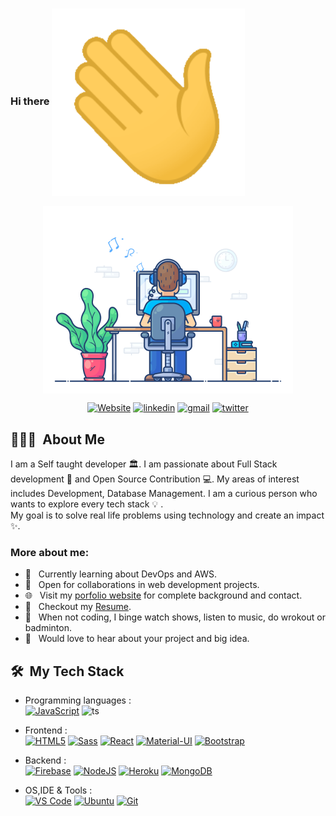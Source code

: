 ### Hi there <img src = "images/Hi.gif"  height = "300" align = "center">

<!--
**Sahil811/Sahil811** is a ✨ _special_ ✨ repository because its `README.md` (this file) appears on your GitHub profile.

Here are some ideas to get you started:

- 🔭 I’m currently working on ...
- 🌱 I’m currently learning ...
- 👯 I’m looking to collaborate on ...
- 🤔 I’m looking for help with ...
- 💬 Ask me about ...
- 📫 How to reach me: ...
- 😄 Pronouns: ...
- ⚡ Fun fact: ...
-->


<p align="center">
  <img src = "images/portfolio.gif"  height = "300" align = "center">
</p>

<p align="center">
    <a href="https://sahil811.github.io/portfolio-v2/"><img alt="Website" title="website" src="https://img.shields.io/badge/-Website-47CCCC?style=flat&logo=Google-Chrome&logoColor=white&link=https://sahil811.github.io/portfolio-v2/"/></a>
  <a href="https://www.linkedin.com/in/sahil-siddiqui-bab66419a/"><img alt="linkedin" title="Linkedin" src="https://img.shields.io/badge/LinkedIn-0077B5?style=flat&logo=linkedin&logoColor=white&link=https://www.linkedin.com/in/sahil-siddiqui-bab66419a/"/></a>
  <a href="mailto:sahilsiddiqui.dev@gmail.com"><img alt="gmail" title="gmail" src="https://img.shields.io/badge/Gmail-red?style=flat&logo=Gmail&logoColor=white&link=mailto:sahilsiddiqui.dev@gmail.com"/></a>
  <a href="https://twitter.com/sahilDevMonk"><img alt="twitter" title="twitter" src="https://img.shields.io/badge/-Twitter-1ca0f1?style=flat&labelColor=1ca0f1&logo=twitter&logoColor=white&link=https://twitter.com/sahilDevMonk"/></a>
</p>

<h2> 💁🏻‍♂️&nbsp; About Me</h2>

I am a Self taught developer  :classical_building:. I am passionate about Full Stack development 🚀 and Open Source Contribution 💻. My areas of interest includes Development, Database Management.
I am a curious person who wants to explore every tech stack :bulb: .<br>
My goal is to solve real life problems using technology and create an impact :sparkles:.


### More about me:

- 🔭 &nbsp; Currently learning about DevOps and AWS.
- 🤝 &nbsp; Open for collaborations in web development projects. 
- 🌐 &nbsp; Visit my [porfolio website](https://sahil811.github.io/portfolio-v2/) for complete background and contact.
- 📝 &nbsp; Checkout my [Resume](https://drive.google.com/file/d/1sFcH_l7nH_Z0gINu4oNRE2qRfajxul26/view?usp=sharing).
- :ski: &nbsp; When not coding, I binge watch shows, listen to music, do wrokout or badminton.
- 🌱 &nbsp; Would love to hear about your project and big idea. 

<h2> 🛠 &nbsp;My Tech Stack</h2>

- Programming languages : <br />
    [![JavaScript](	https://img.shields.io/badge/JavaScript-F7DF1E?style=flat&logo=javascript&logoColor=black)](https://developer.mozilla.org/en-US/docs/Web/JavaScript) 
    ![ts](https://flat.badgen.net/badge/-/TypeScript/blue?icon=typescript&label)  
    
- Frontend : <br />
    [![HTML5](https://img.shields.io/badge/HTML5-E34F26?style=flat&logo=html5&logoColor=white)](https://www.w3.org/html/)
    [![Sass](https://img.shields.io/badge/Sass-CC6699?style=flat&logo=sass&logoColor=white)](https://sass-lang.com/)
    [![React](https://img.shields.io/badge/React-20232A?style=flat&logo=react&logoColor=61DAFB)](https://reactjs.org/)
    [![Material-UI](https://img.shields.io/badge/Material--UI-0081CB?style=flat&logo=material-ui&logoColor=white)](https://material-ui.com/)
    [![Bootstrap](https://img.shields.io/badge/Bootstrap-563D7C?style=flat&logo=bootstrap&logoColor=white)](https://getbootstrap.com)
    
- Backend : <br />
    [![Firebase](https://img.shields.io/badge/-Firebase-2C2D72?style=flat&logo=firebase&logoColor=FFCA28)](https://firebase.google.com/)
    [![NodeJS](https://img.shields.io/badge/Node.js-43853D?style=flat&logo=node.js&logoColor=white)](https://nodejs.org)
    [![Heroku](https://img.shields.io/badge/Heroku-430098?style=flat&logo=heroku&logoColor=white)](https://heroku.com)
    [![MongoDB](https://img.shields.io/badge/MongoDB-4EA94B?style=flat&logo=mongodb&logoColor=white)](https://www.mongodb.com/)
    
- OS,IDE & Tools : <br />
    [![VS Code](http://img.shields.io/badge/-VS%20Code-5C2D91?style=flat&logo=visual-studio-code&logoColor=white)](https://code.visualstudio.com/)
    [![Ubuntu](https://img.shields.io/badge/Ubuntu-E95420?style=flat&logo=ubuntu&logoColor=white)](https://ubuntu.com/)
    [![Git](https://img.shields.io/badge/Git-F05032?style=flat&logo=git&logoColor=white)](https://git-scm.com/)
